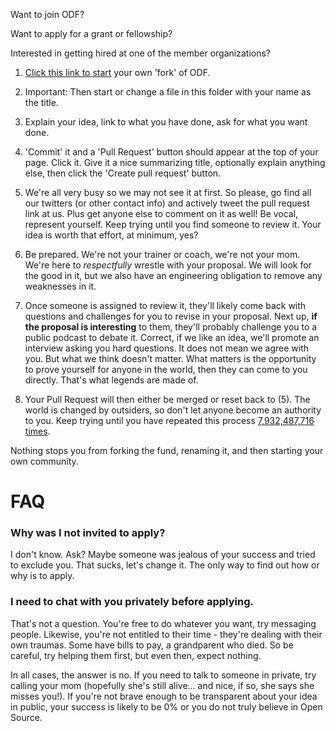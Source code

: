 Want to join ODF?

Want to apply for a grant or fellowship?

Interested in getting hired at one of the member organizations?

1. [Click this link to start](https://github.com/OpenDefenseFund/monorepo/edit/main/how-to-apply-for-funding-or-speak/README.md) your own 'fork' of ODF.

2. Important: Then start or change a file in this folder with your name as the title.

3. Explain your idea, link to what you have done, ask for what you want done.

4. 'Commit' it and a 'Pull Request' button should appear at the top of your page. Click it. Give it a nice summarizing title, optionally explain anything else, then click the 'Create pull request' button.

5. We're all very busy so we may not see it at first. So please, go find all our twitters (or other contact info) and actively tweet the pull request link at us. Plus get anyone else to comment on it as well! Be vocal, represent yourself. Keep trying until you find someone to review it. Your idea is worth that effort, at minimum, yes?

6. Be prepared. We're not your trainer or coach, we're not your mom. We're here to *respectfully* wrestle with your proposal. We will look for the good in it, but we also have an engineering obligation to remove any weaknesses in it.

7. Once someone is assigned to review it, they'll likely come back with questions and challenges for you to revise in your proposal. Next up, **if the proposal is interesting** to them, they'll probably challenge you to a public podcast to debate it. Correct, if we like an idea, we'll promote an interview asking you hard questions. It does not mean we agree with you. But what we think doesn't matter. What matters is the opportunity to prove yourself for anyone in the world, then they can come to you directly. That's what legends are made of.

8. Your Pull Request will then either be merged or reset back to (5). The world is changed by outsiders, so don't let anyone become an authority to you. Keep trying until you have repeated this process [7,932,487,716 times](https://www.worldometers.info/world-population/).

Nothing stops you from forking the fund, renaming it, and then starting your own community.

# FAQ

### Why was I not invited to apply?

I don't know. Ask? Maybe someone was jealous of your success and tried to exclude you. That sucks, let's change it. The only way to find out how or why is to apply.

### I need to chat with you privately before applying.

That's not a question. You're free to do whatever you want, try messaging people. Likewise, you're not entitled to their time - they're dealing with their own traumas. Some have bills to pay, a grandparent who died. So be careful, try helping them first, but even then, expect nothing.

In all cases, the answer is no. If you need to talk to someone in private, try calling your mom (hopefully she's still alive... and nice, if so, she says she misses you!). If you're not brave enough to be transparent about your idea in public, your success is likely to be 0% or you do not truly believe in Open Source.
